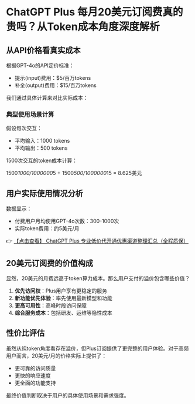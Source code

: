 # ChatGPT Plus 每月20美元订阅费真的贵吗？从Token成本角度深度解析

## 从API价格看真实成本

根据GPT-4o的API定价标准：
- 提示(input)费用：$5/百万tokens
- 补全(output)费用：$15/百万tokens

我们通过具体计算来对比实际成本：

### 典型使用场景计算
假设每次交互：
- 平均输入：1000 tokens
- 平均输出：500 tokens

1500次交互的token成本计算：

1500*1000/1000000*5 + 1500*500/1000000*15 = 8.625美元

## 用户实际使用情况分析
数据显示：
- 付费用户月均使用GPT-4o次数：300-1000次
- 实际token费用：约5美元/月

👉 [【点击查看】 ChatGPT Plus 专业低价代开通优惠渠道整理汇总（全程质保）](https://bit.ly/DaiKai)

## 20美元订阅费的价值构成
显然，20美元的月费远高于token算力成本。那么用户支付的溢价包含哪些价值？

1. **优先访问权**：Plus用户享有更稳定的服务
2. **新功能优先体验**：率先使用最新模型和功能
3. **更高可用性**：高峰时段访问保障
4. **综合服务成本**：包括研发、运维等隐性成本

## 性价比评估
虽然从纯token角度看存在溢价，但Plus订阅提供了更完整的用户体验。对于高频用户而言，20美元/月的价格实际上提供了：
- 更可靠的访问质量
- 更快的响应速度
- 更全面的功能支持

最终价值判断取决于用户的具体使用场景和需求强度。